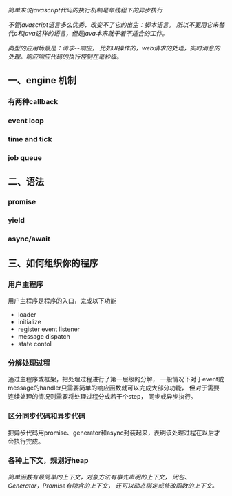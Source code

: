 *简单来说javascript代码的执行机制是单线程下的异步执行*

*不管javascript语言多么优秀，改变不了它的出生：脚本语言。 所以不要用它来替代c和java这样的语言，但是java本来就干着不适合的工作。*

*典型的应用场景是：请求--响应， 比如UI操作的，web请求的处理，实时消息的处理。响应响应代码的执行控制在毫秒级。*

## 一、engine 机制
### 有两种callback
### event loop
### time and tick
### job queue

## 二、语法

### promise

### yield

### async/await


## 三、如何组织你的程序

### 用户主程序

用户主程序是程序的入口，完成以下功能

+ loader
+ initialize
+ register event listener
+ message dispatch
+ state contol

### 分解处理过程

通过主程序或框架，把处理过程进行了第一层级的分解， 一般情况下对于event或message的handler只需要简单的响应函数就可以完成大部分功能， 但对于需要连续处理的情况则需要将处理过程分成若干个step， 同步或异步执行。

### 区分同步代码和异步代码

把异步代码用promise、generator和async封装起来，表明该处理过程在以后才会执行完成。

### 各种上下文，规划好heap


*简单函数有最简单的上下文，对象方法有事先声明的上下文， 闭包、Generator，Promise有隐含的上下文， 还可以动态绑定或修改函数的上下文。*
 

